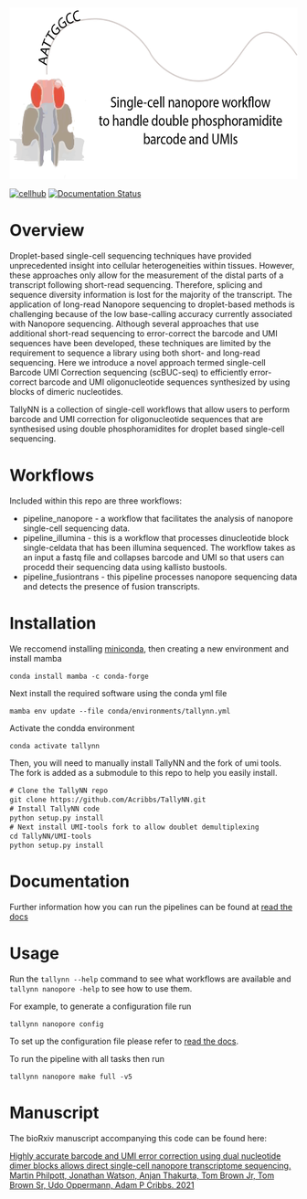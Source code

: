 
<img src="img/Nanopore-workflow.png" height=300>


[![cellhub](https://github.com/Acribbs/TallyNN/actions/workflows/aattggcc_python.yml/badge.svg)](https://github.com/Acribbs/TallyNN/actions/workflows/aattggcc_python.yml) [![Documentation Status](https://readthedocs.org/projects/tallynn/badge/?version=latest)](https://tallynn.readthedocs.io/en/latest/?badge=latest)
      


Overview
========

Droplet-based single-cell sequencing techniques have provided unprecedented insight into cellular heterogeneities within tissues. However, these approaches only allow for the measurement of the distal parts of a transcript following short-read sequencing. Therefore, splicing and sequence diversity information is lost for the majority of the transcript. The application of long-read Nanopore sequencing to droplet-based methods is challenging because of the low base-calling accuracy currently associated with Nanopore sequencing. Although several approaches that use additional short-read sequencing to error-correct the barcode and UMI sequences have been developed, these techniques are limited by the requirement to sequence a library using both short- and long-read sequencing. Here we introduce a novel approach termed single-cell Barcode UMI Correction sequencing (scBUC-seq) to efficiently error-correct barcode and UMI oligonucleotide sequences synthesized by using blocks of dimeric nucleotides.

TallyNN is a collection of single-cell workflows that allow users to perform barcode and UMI correction
for oligonucleotide sequences that are synthesised using double phosphoramidites for droplet based
single-cell sequencing.

Workflows
=========

Included within this repo are three workflows:

* pipeline_nanopore - a workflow that facilitates the analysis of nanopore single-cell sequencing data. 
* pipeline_illumina - this is a workflow that processes dinucleotide block single-celdata that has been illumina sequenced. The workflow takes as an input a fastq file and collapses barcode and UMI so that users can procedd their sequencing data using kallisto bustools.
* pipeline_fusiontrans - this pipeline processes nanopore sequencing data and detects the presence of fusion transcripts.  


Installation
============

We reccomend installing [miniconda](https://docs.conda.io/en/latest/miniconda.html), then creating
a new environment and install mamba

  ```
  conda install mamba -c conda-forge
  ```
  
Next install the required software using the conda yml file 

  ```
  mamba env update --file conda/environments/tallynn.yml
  ```

Activate the condda environment

  ```
  conda activate tallynn
  ```

Then, you will need to manually install TallyNN and the fork of umi tools. The fork is added as a submodule to this
repo to help you easily install.

  ```
  # Clone the TallyNN repo
  git clone https://github.com/Acribbs/TallyNN.git
  # Install TallyNN code
  python setup.py install
  # Next install UMI-tools fork to allow doublet demultiplexing
  cd TallyNN/UMI-tools
  python setup.py install
  ```

Documentation
=============

Further information how you can run the pipelines can be found at [read the docs](https://tallynn.readthedocs.io/en/latest/)

Usage
=====

Run the ``tallynn --help`` command to see what workflows are available and ``tallynn nanopore -help`` to see how to use them.


For example, to generate a configuration file run

   ```
   tallynn nanopore config
   ```

To set up the configuration file please refer to [read the docs](https://tallynn.readthedocs.io/en/latest/getting_started/Tutorial.html#modify-the-config-file).

To run the pipeline with all tasks then run
   
   ```
   tallynn nanopore make full -v5 
   ```

Manuscript
==========

The bioRxiv manuscript accompanying this code can be found here: 

[Highly accurate barcode and UMI error correction using dual nucleotide dimer blocks allows direct single-cell nanopore transcriptome sequencing. Martin Philpott, Jonathan Watson, Anjan Thakurta, Tom Brown Jr, Tom Brown Sr, Udo Oppermann, Adam P Cribbs. 2021](https://www.biorxiv.org/content/10.1101/2021.01.18.427145v1)
